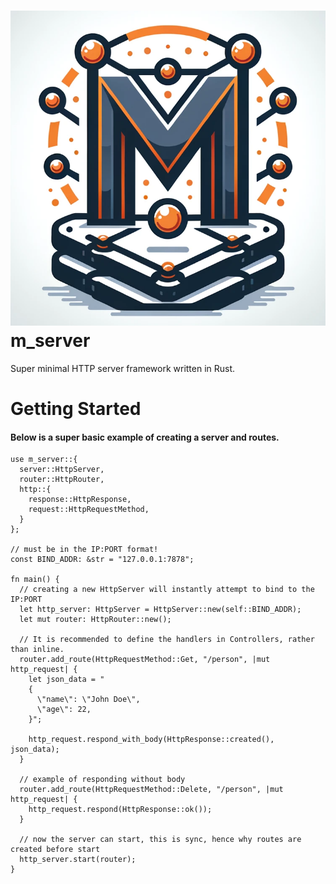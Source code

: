 # ![Logo](/assets/logo.png) m_server
Super minimal HTTP server framework written in Rust.
# Getting Started
#### Below is a super basic example of creating a server and routes.
```
use m_server::{
  server::HttpServer,
  router::HttpRouter,
  http::{
    response::HttpResponse,
    request::HttpRequestMethod,
  }
};

// must be in the IP:PORT format!
const BIND_ADDR: &str = "127.0.0.1:7878";

fn main() {
  // creating a new HttpServer will instantly attempt to bind to the IP:PORT
  let http_server: HttpServer = HttpServer::new(self::BIND_ADDR);
  let mut router: HttpRouter::new();

  // It is recommended to define the handlers in Controllers, rather than inline.
  router.add_route(HttpRequestMethod::Get, "/person", |mut http_request| {
    let json_data = "
    {
      \"name\": \"John Doe\",
      \"age\": 22,
    }";

    http_request.respond_with_body(HttpResponse::created(), json_data);
  }

  // example of responding without body
  router.add_route(HttpRequestMethod::Delete, "/person", |mut http_request| {
    http_request.respond(HttpResponse::ok());
  }

  // now the server can start, this is sync, hence why routes are created before start
  http_server.start(router);
}
```
